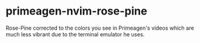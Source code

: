 # primeagen-nvim-rose-pine
Rose-Pine corrected to the colors you see in Primeagen's videos which are much less vibrant due to the terminal emulator he uses.
